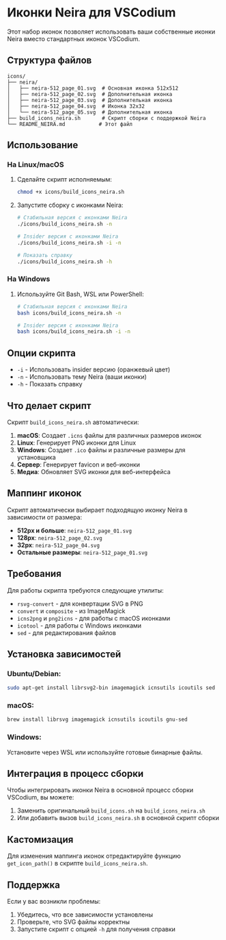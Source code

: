 # Иконки Neira для VSCodium

Этот набор иконок позволяет использовать ваши собственные иконки Neira вместо стандартных иконок VSCodium.

## Структура файлов

```
icons/
├── neira/
│   ├── neira-512_page_01.svg  # Основная иконка 512x512
│   ├── neira-512_page_02.svg  # Дополнительная иконка
│   ├── neira-512_page_03.svg  # Дополнительная иконка
│   ├── neira-512_page_04.svg  # Иконка 32x32
│   └── neira-512_page_05.svg  # Дополнительная иконка
├── build_icons_neira.sh       # Скрипт сборки с поддержкой Neira
└── README_NEIRA.md           # Этот файл
```

## Использование

### На Linux/macOS

1. Сделайте скрипт исполняемым:
   ```bash
   chmod +x icons/build_icons_neira.sh
   ```

2. Запустите сборку с иконками Neira:
   ```bash
   # Стабильная версия с иконками Neira
   ./icons/build_icons_neira.sh -n
   
   # Insider версия с иконками Neira
   ./icons/build_icons_neira.sh -i -n
   
   # Показать справку
   ./icons/build_icons_neira.sh -h
   ```

### На Windows

1. Используйте Git Bash, WSL или PowerShell:
   ```bash
   # Стабильная версия с иконками Neira
   bash icons/build_icons_neira.sh -n
   
   # Insider версия с иконками Neira
   bash icons/build_icons_neira.sh -i -n
   ```

## Опции скрипта

- `-i` - Использовать insider версию (оранжевый цвет)
- `-n` - Использовать тему Neira (ваши иконки)
- `-h` - Показать справку

## Что делает скрипт

Скрипт `build_icons_neira.sh` автоматически:

1. **macOS**: Создает `.icns` файлы для различных размеров иконок
2. **Linux**: Генерирует PNG иконки для Linux
3. **Windows**: Создает `.ico` файлы и различные размеры для установщика
4. **Сервер**: Генерирует favicon и веб-иконки
5. **Медиа**: Обновляет SVG иконки для веб-интерфейса

## Маппинг иконок

Скрипт автоматически выбирает подходящую иконку Neira в зависимости от размера:

- **512px и больше**: `neira-512_page_01.svg`
- **128px**: `neira-512_page_02.svg`
- **32px**: `neira-512_page_04.svg`
- **Остальные размеры**: `neira-512_page_01.svg`

## Требования

Для работы скрипта требуются следующие утилиты:
- `rsvg-convert` - для конвертации SVG в PNG
- `convert` и `composite` - из ImageMagick
- `icns2png` и `png2icns` - для работы с macOS иконками
- `icotool` - для работы с Windows иконками
- `sed` - для редактирования файлов

## Установка зависимостей

### Ubuntu/Debian:
```bash
sudo apt-get install librsvg2-bin imagemagick icnsutils icoutils sed
```

### macOS:
```bash
brew install librsvg imagemagick icnsutils icoutils gnu-sed
```

### Windows:
Установите через WSL или используйте готовые бинарные файлы.

## Интеграция в процесс сборки

Чтобы интегрировать иконки Neira в основной процесс сборки VSCodium, вы можете:

1. Заменить оригинальный `build_icons.sh` на `build_icons_neira.sh`
2. Или добавить вызов `build_icons_neira.sh` в основной скрипт сборки

## Кастомизация

Для изменения маппинга иконок отредактируйте функцию `get_icon_path()` в скрипте `build_icons_neira.sh`.

## Поддержка

Если у вас возникли проблемы:
1. Убедитесь, что все зависимости установлены
2. Проверьте, что SVG файлы корректны
3. Запустите скрипт с опцией `-h` для получения справки 